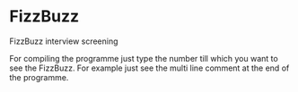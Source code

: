 # FizzBuzz
FizzBuzz  interview screening 


For compiling the programme just type the number till which you want to see the FizzBuzz.
For example just see the multi line comment at the end of the programme.
